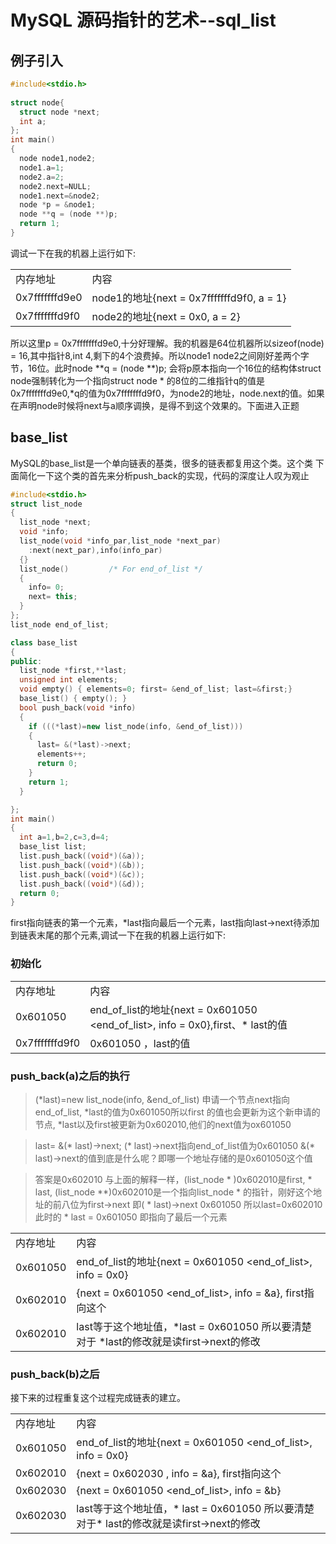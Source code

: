 # MySQL 源码指针的艺术--sql_list


## 例子引入

```cpp
#include<stdio.h>
   
struct node{
  struct node *next;
  int a;
}; 
int main()
{  
  node node1,node2;
  node1.a=1;
  node2.a=2;
  node2.next=NULL;
  node1.next=&node2;                                                                                                                                  
  node *p = &node1;
  node **q = (node **)p;
  return 1;
} 
```

调试一下在我的机器上运行如下:
<table>
<tr><td>内存地址</td><td>内容</td></tr>
<tr><td>0x7fffffffd9e0</td><td>node1的地址{next = 0x7fffffffd9f0, a = 1}</td></tr>
<tr><td>0x7fffffffd9f0</td><td>node2的地址{next = 0x0, a = 2}</td></tr>
</table>

所以这里p = 0x7fffffffd9e0,十分好理解。我的机器是64位机器所以sizeof(node) = 16,其中指针8,int 4,剩下的4个浪费掉。所以node1 node2之间刚好差两个字节，16位。此时node **q = (node **)p; 会将p原本指向一个16位的结构体struct node强制转化为一个指向struct node * 的8位的二维指针q的值是0x7fffffffd9e0,*q的值为0x7fffffffd9f0，为node2的地址，node.next的值。如果在声明node时候将next与a顺序调换，是得不到这个效果的。下面进入正题

## base_list

MySQL的base_list是一个单向链表的基类，很多的链表都复用这个类。这个类
下面简化一下这个类的首先来分析push_back的实现，代码的深度让人叹为观止

```cpp
#include<stdio.h>
struct list_node 
{
  list_node *next;
  void *info;
  list_node(void *info_par,list_node *next_par)
    :next(next_par),info(info_par)
  {}
  list_node()         /* For end_of_list */
  {
    info= 0;
    next= this;
  }
};
list_node end_of_list;

class base_list
{
public:
  list_node *first,**last;
  unsigned int elements;
  void empty() { elements=0; first= &end_of_list; last=&first;}
  base_list() { empty(); }
  bool push_back(void *info)
  {
    if (((*last)=new list_node(info, &end_of_list)))
    {
      last= &(*last)->next;
      elements++;
      return 0;
    }
    return 1;
  }

};
int main()
{
  int a=1,b=2,c=3,d=4;
  base_list list;
  list.push_back((void*)(&a));
  list.push_back((void*)(&b));
  list.push_back((void*)(&c));
  list.push_back((void*)(&d));
  return 0;
}
```

first指向链表的第一个元素，*last指向最后一个元素，last指向last->next待添加到链表末尾的那个元素,调试一下在我的机器上运行如下:

### 初始化

<table>
<tr><td>内存地址</td><td>内容</td></tr>
<tr><td>0x601050</td><td>end_of_list的地址{next = 0x601050 &lt;end_of_list&gt;, info = 0x0},first、* last的值</td></tr>
<tr><td>0x7fffffffd9f0</td><td>0x601050 ，last的值</td></tr>
</table>

### push_back(a)之后的执行

>(*last)=new list_node(info, &end_of_list) 
>申请一个节点next指向end_of_list, *last的值为0x601050所以first 的值也会更新为这个新申请的节点,
>*last以及first被更新为0x602010,他们的next值为ox601050

>last= &(* last)->next;
>(* last)->next指向end_of_list值为0x601050
>&(* last)->next的值到底是什么呢？即哪一个地址存储的是0x601050这个值

>答案是0x602010
>与上面的解释一样，(list_node * )0x602010是first, * last, (list_node **)0x602010是一个指向list_node * 的指针，刚好这个地址的前八位为first->next
>即( * last)->next 0x601050 所以last=0x602010此时的 * last = 0x601050 即指向了最后一个元素

<table>
<tr><td>内存地址</td><td>内容</td></tr>
<tr><td>0x601050</td><td>end_of_list的地址{next = 0x601050 &ltend_of_list&gt, info = 0x0}</td></tr>
<tr><td>0x602010</td><td>{next = 0x601050 &ltend_of_list&gt, info = &a}, first指向这个</td></tr>
<tr><td>0x602010</td><td>last等于这个地址值，*last = 0x601050 所以要清楚对于 *last的修改就是读first->next的修改</td></tr>
</table>


### push_back(b)之后

<table>
<tr><td>内存地址</td><td>内容</td></tr>
<tr><td>0x601050</td><td>end_of_list的地址{next = 0x601050 &ltend_of_list&gt, info = 0x0}</td></tr>
<tr><td>0x602010</td><td>{next = 0x602030 , info = &a}, first指向这个</td></tr>
<tr><td>0x602030</td><td>{next = 0x601050 &ltend_of_list&gt, info = &b} </td></tr>
<tr><td>0x602030</td><td>last等于这个地址值，* last = 0x601050 所以要清楚对于* last的修改就是读first->next的修改</td></tr>

接下来的过程重复这个过程完成链表的建立。

